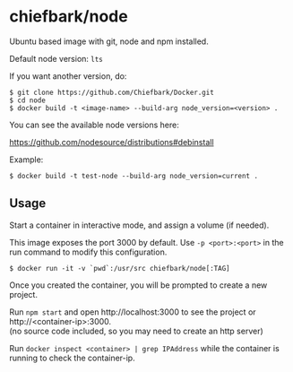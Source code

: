 # chiefbark/node

Ubuntu based image with git, node and npm installed.

Default node version: `lts`

If you want another version, do:

```
$ git clone https://github.com/Chiefbark/Docker.git
$ cd node
$ docker build -t <image-name> --build-arg node_version=<version> .
```

You can see the available node versions here:

https://github.com/nodesource/distributions#debinstall

Example:
```
$ docker build -t test-node --build-arg node_version=current .
```

## Usage

Start a container in interactive mode, and assign a volume (if needed).

This image exposes the port 3000 by default. Use `-p <port>:<port>` in the run command to modify this configuration.

```
$ docker run -it -v `pwd`:/usr/src chiefbark/node[:TAG]
```

Once you created the container, you will be prompted to create a new project.

Run `npm start` and open http://localhost:3000 to see the project or http://&lt;container-ip&gt;:3000.
<br>
(no source code included, so you may need to create an http server)

Run `docker inspect <container> | grep IPAddress` while the container is running to check the container-ip.